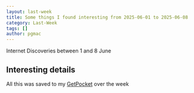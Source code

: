```yaml
---
layout: last-week
title: Some things I found interesting from 2025-06-01 to 2025-06-08
category: Last-Week
tags: []
author: pgmac
---
```


Internet Discoveries between  1 and  8 June

## Interesting details

All this was saved to my [GetPocket](https://getpocket.com/) over the week